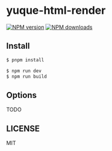 # yuque-html-render

[![NPM version](https://img.shields.io/npm/v/yuque-html-render.svg?style=flat)](https://npmjs.org/package/yuque-html-render)
[![NPM downloads](http://img.shields.io/npm/dm/yuque-html-render.svg?style=flat)](https://npmjs.org/package/yuque-html-render)

## Install

```bash
$ pnpm install
```

```bash
$ npm run dev
$ npm run build
```

## Options

TODO

## LICENSE

MIT
